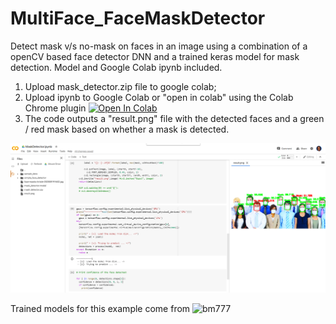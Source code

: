 # MultiFace_FaceMaskDetector
Detect mask v/s no-mask on faces in an image using a combination of a openCV based face detector DNN and a trained keras model for mask detection.  Model and Google Colab ipynb included. 

1) Upload mask_detector.zip file to google colab;
2) Upload ipynb to Google Colab or "open in colab" using the Colab Chrome plugin 
   [![Open In Colab](https://colab.research.google.com/assets/colab-badge.svg)](https://colab.research.google.com/github/menonpg/MultiFace_FaceMaskDetector/blob/master/MaskDetector.ipynb)
3) The code outputs a "result.png" file with the detected faces and a green / red mask based on whether a mask is detected. 
   
![Sample Google Colab session](screenshots/ColabScreenshot.PNG)

Trained models for this example come from ![bm777](https://github.com/bm777/humanface-mask-detector)

